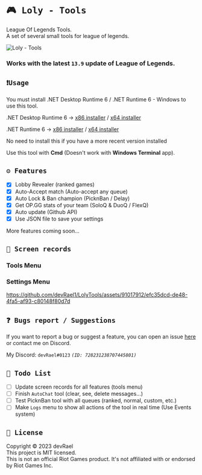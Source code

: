 ﻿# `🎮 Loly - Tools`

League Of Legends Tools.<br>
A set of several small tools for league of legends.

![Loly - Tools](https://i.imgur.com/vf4ImF9.png)

### Works with the latest `13.9` update of League of Legends.

## `❗Usage`

You must install .NET Desktop Runtime 6 / .NET Runtime 6 - Windows to use this tool.

.NET Desktop Runtime
6 -> [x86 installer](https://dotnet.microsoft.com/en-us/download/dotnet/thank-you/runtime-desktop-6.0.16-windows-x86-installer) /
[x64 installer](https://dotnet.microsoft.com/en-us/download/dotnet/thank-you/runtime-desktop-6.0.16-windows-x64-installer)

.NET Runtime
6 -> [x86 installer](https://dotnet.microsoft.com/en-us/download/dotnet/thank-you/runtime-6.0.16-windows-x86-installer) /
[x64 installer](https://dotnet.microsoft.com/en-us/download/dotnet/thank-you/runtime-6.0.16-windows-x64-installer)

No need to install this if you have a more recent version installed<br>

Use this tool with **Cmd** (Doesn't work with **Windows Terminal** app).<br>

## `⚙️ Features`

- [x] Lobby Revealer (ranked games)
- [x] Auto-Accept match (Auto-accept any queue)
- [x] Auto Lock & Ban champion (PicknBan / Delay)
- [x] Get OP.GG stats of your team (SoloQ & DuoQ / FlexQ)
- [x] Auto update (Github API)
- [x] Use JSON file to save your settings

More features coming soon...

## `🎥 Screen records`

### Tools Menu

### Settings Menu

https://github.com/devRael1/LolyTools/assets/91017912/efc35dcd-de48-4fa5-af93-c80148f80d7d

## `❓ Bugs report / Suggestions`

If you want to report a bug or suggest a feature, you can open an
issue [here](https://github.com/devRael1/LolyTools/issues) or contact me on Discord.

My Discord: `devRael#0123` *`(ID: 728231238707445801)`*

## `🧾 Todo List`

- [ ] Update screen records for all features (tools menu)
- [ ] Finish `AutoChat` tool (clear, see, delete messages...)
- [ ] Test PicknBan tool with all queues (ranked, normal, custom, etc.)
- [ ] Make `Logs` menu to show all actions of the tool in real time (Use Events system)

## `📝 License`

Copyright © 2023 devRael<br>
This project is MIT licensed.<br>
This is not an official Riot Games product. It's not affiliated with or endorsed by Riot Games Inc.